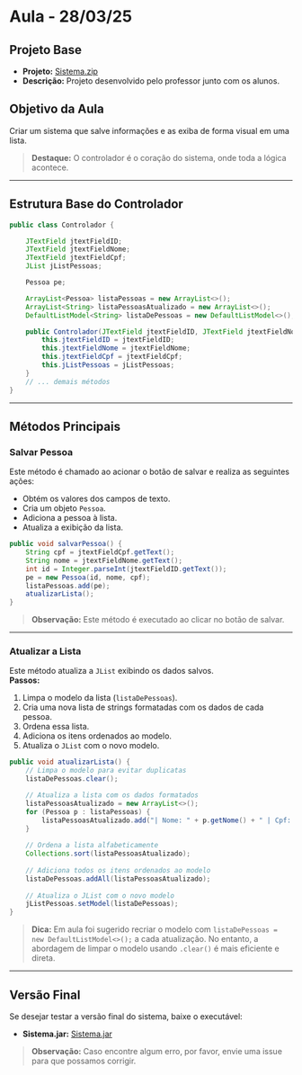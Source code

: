# Aula - 28/03/25

## Projeto Base
- **Projeto:** [Sistema.zip](Projects/Sistema/Sistema.zip)
- **Descrição:** Projeto desenvolvido pelo professor junto com os alunos.

## Objetivo da Aula
Criar um sistema que salve informações e as exiba de forma visual em uma lista.

> **Destaque:** O controlador é o coração do sistema, onde toda a lógica acontece.

---

## Estrutura Base do Controlador

```java
public class Controlador {

    JTextField jtextFieldID;
    JTextField jtextFieldNome;
    JTextField jtextFieldCpf;
    JList jListPessoas;

    Pessoa pe;

    ArrayList<Pessoa> listaPessoas = new ArrayList<>();
    ArrayList<String> listaPessoasAtualizado = new ArrayList<>();
    DefaultListModel<String> listaDePessoas = new DefaultListModel<>();

    public Controlador(JTextField jtextFieldID, JTextField jtextFieldNome, JTextField jtextFieldCpf, JList<String> jListPessoas) {
        this.jtextFieldID = jtextFieldID;
        this.jtextFieldNome = jtextFieldNome;
        this.jtextFieldCpf = jtextFieldCpf;
        this.jListPessoas = jListPessoas;
    }
    // ... demais métodos
}
```

---

## Métodos Principais

### Salvar Pessoa
Este método é chamado ao acionar o botão de salvar e realiza as seguintes ações:
- Obtém os valores dos campos de texto.
- Cria um objeto `Pessoa`.
- Adiciona a pessoa à lista.
- Atualiza a exibição da lista.

```java
public void salvarPessoa() {
    String cpf = jtextFieldCpf.getText();
    String nome = jtextFieldNome.getText();
    int id = Integer.parseInt(jtextFieldID.getText());
    pe = new Pessoa(id, nome, cpf);
    listaPessoas.add(pe);
    atualizarLista();
}
```

> **Observação:** Este método é executado ao clicar no botão de salvar.

---

### Atualizar a Lista
Este método atualiza a `JList` exibindo os dados salvos.  
**Passos:**
1. Limpa o modelo da lista (`listaDePessoas`).
2. Cria uma nova lista de strings formatadas com os dados de cada pessoa.
3. Ordena essa lista.
4. Adiciona os itens ordenados ao modelo.
5. Atualiza o `JList` com o novo modelo.

```java
public void atualizarLista() {
    // Limpa o modelo para evitar duplicatas
    listaDePessoas.clear();

    // Atualiza a lista com os dados formatados
    listaPessoasAtualizado = new ArrayList<>();
    for (Pessoa p : listaPessoas) {
        listaPessoasAtualizado.add("| Nome: " + p.getNome() + " | Cpf: " + p.getCpf() + " |");
    }
    
    // Ordena a lista alfabeticamente
    Collections.sort(listaPessoasAtualizado);
    
    // Adiciona todos os itens ordenados ao modelo
    listaDePessoas.addAll(listaPessoasAtualizado);
    
    // Atualiza o JList com o novo modelo
    jListPessoas.setModel(listaDePessoas);
}
```

> **Dica:** Em aula foi sugerido recriar o modelo com `listaDePessoas = new DefaultListModel<>();` a cada atualização. No entanto, a abordagem de limpar o modelo usando `.clear()` é mais eficiente e direta.

---

## Versão Final

Se desejar testar a versão final do sistema, baixe o executável:
- **Sistema.jar:** [Sistema.jar](Dist/Aula06/Sistema.jar)

> **Observação:** Caso encontre algum erro, por favor, envie uma issue para que possamos corrigir.
